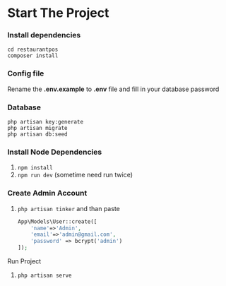 
# Start The Project


### Install dependencies

    cd restaurantpos
    composer install


### Config file
Rename the **.env.example** to  **.env** file and fill in your database password 


### Database
    php artisan key:generate
    php artisan migrate
    php artisan db:seed

### Install Node Dependencies

1. `npm install`
2. `npm run dev` (sometime need run twice)

### Create Admin Account

1. `php artisan tinker` and than paste
    ```php
    App\Models\User::create([
        'name'=>'Admin',
        'email'=>'admin@gmail.com',
        'password' => bcrypt('admin')
    ]);
    ```

Run Project

1. `php artisan serve`






